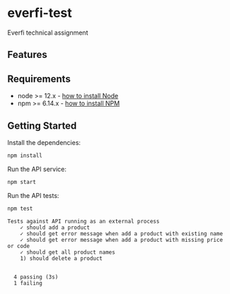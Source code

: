 # everfi-test
Everfi technical assignment

## Features



## Requirements

-   node >= 12.x - [how to install Node](https://nodejs.org/en/download/)
-   npm >= 6.14.x - [how to install NPM](https://www.npmjs.com/get-npm)

## Getting Started

Install the dependencies:

```bash
npm install
```

Run the API service:

```bash
npm start
```

Run the API tests:

```bash
npm test
```

```text
Tests against API running as an external process
    ✓ should add a product
    ✓ should get error message when add a product with existing name
    ✓ should get error message when add a product with missing price or code
    ✓ should get all product names
    1) should delete a product


  4 passing (3s)
  1 failing
```
